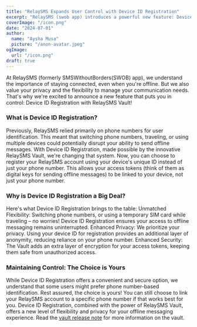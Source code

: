```yaml
---
title: "RelaySMS Expands User Control with Device ID Registration"
excerpt: "RelaySMS (swob app) introduces a powerful new feature: Device ID Registration with RelaySMS Vault! This innovative approach gives you more control over your offline messaging experience."
coverImage: "/icon.png"
date: "2024-07-01"
author:
  name: "Aysha Musa"
  picture: "/anon-avatar.jpeg"
ogImage:
  url: "/icon.png"
draft: true
---
```


At RelaySMS (formerly SMSWithoutBorders(SWOB) app), we understand the importance of staying connected, even when you're offline. But we also value your privacy and the flexibility to manage your communication needs. That's why we're excited to announce a new feature that puts you in control: Device ID Registration with RelaySMS Vault!



### What is Device ID Registration?

Previously, RelaySMS relied primarily on phone numbers for user identification. This meant that switching phone numbers, traveling, or using multiple devices could potentially disrupt your ability to send offline messages.
With Device ID Registration, made possible by the innovative RelaySMS Vault, we're changing that system. Now, you can choose to register your RelaySMS account using your device's unique ID instead of just your phone number. This allows your access tokens (think of them as digital keys for sending offline messages) to be linked to your device, not just your phone number.



### Why is Device ID Registration a Big Deal?

Here's what Device ID Registration brings to the table:
Unmatched Flexibility: Switching phone numbers, or using a temporary SIM card while traveling – no worries! Device ID Registration ensures your access to offline messaging remains uninterrupted.
Enhanced Privacy: We prioritize your privacy. Using your device ID for registration provides an additional layer of anonymity, reducing reliance on your phone number.
Enhanced Security: The Vault adds an extra layer of encryption for your access tokens, keeping them safe from unauthorized access.


### Maintaining Control: The Choice is Yours

While Device ID Registration offers a convenient and secure option, we understand that some users might prefer phone number-based identification. Rest assured, the choice is yours! You can still choose to link your RelaySMS account to a specific phone number if that works best for you.
Device ID Registration, combined with the power of RelaySMS Vault, offers a new level of flexibility and privacy for your offline messaging experience. Read the [vault release note](link) for more information on the vault.




